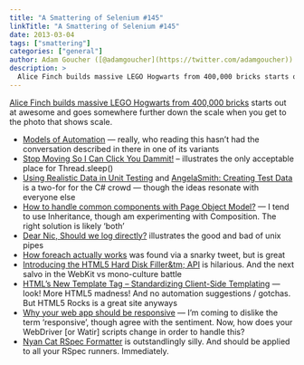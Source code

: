 ```yaml
---
title: "A Smattering of Selenium #145"
linkTitle: "A Smattering of Selenium #145"
date: 2013-03-04
tags: ["smattering"]
categories: ["general"]
author: Adam Goucher ([@adamgoucher](https://twitter.com/adamgoucher))
description: >
  Alice Finch builds massive LEGO Hogwarts from 400,000 bricks starts out at awesome and goes somewhere further down the scale when you get to the photo that shows scale.
---
```


[Alice Finch builds massive LEGO Hogwarts from 400,000 bricks](http://www.brothers-brick.com/2013/02/26/alice-finch-builds-massive-lego-hogwarts-from-400000-bricks/) starts out at awesome and goes somewhere further down the scale when you get to the photo that shows scale.

*   [Models of Automation](http://exploringuncertainty.com/blog/archives/1010) — really, who reading this hasn’t had the conversation described in there in one of its variants
*   [Stop Moving So I Can Click You Dammit!](http://ardesco.lazerycode.com/index.php/2013/02/stop-moving-so-i-can-click-you-dammit/) – illustrates the only acceptable place for Thread.sleep()
*   [Using Realistic Data in Unit Testing](http://blog.simontimms.com/2013/02/25/using-realistic-data-in-unit-testing/) and [AngelaSmith: Creating Test Data](http://blog.simontimms.com/2013/02/26/angelasmith-creating-test-data/) is a two-for for the C# crowd — though the ideas resonate with everyone else
*   [How to handle common components with Page Object Model?](http://www.testinggeek.com/test-automation-how-to-handle-common-components-with-page-object-model) — I tend to use Inheritance, though am experimenting with Composition. The right solution is likely ‘both’
*   [Dear Nic, Should we log directly?](http://nic.ferrier.me.uk/blog/2013_02/dear-nic-says-jim) illustrates the good and bad of unix pipes
*   [How foreach actually works](http://stackoverflow.com/questions/10057671/how-foreach-actually-works/) was found via a snarky tweet, but is great
*   [Introducing the HTML5 Hard Disk Filler&tm; API](http://feross.org/fill-disk/) is hilarious. And the next salvo in the WebKit vs mono-culture battle
*   [HTML’s New Template Tag – Standardizing Client-Side Templating](http://www.html5rocks.com/en/tutorials/webcomponents/template/) — look! More HTML5 madness! And no automation suggestions / gotchas. But HTML5 Rocks is a great site anyways
*   [Why your web app should be responsive](http://watirmelon.com/2013/03/02/why-your-web-app-should-be-responsive/) — I’m coming to dislike the term ‘responsive’, though agree with the sentiment. Now, how does your WebDriver \[or Watir\] scripts change in order to handle this?
*   [Nyan Cat RSpec Formatter](http://mattsears.com/articles/2011/11/16/nyan-cat-rspec-formatter) is outstandlingly silly. And should be applied to all your RSpec runners. Immediately.